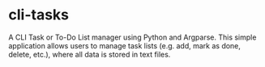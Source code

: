 # cli-tasks
A CLI Task or To-Do List manager using Python and Argparse. This simple application allows users to manage task lists (e.g. add, mark as done, delete, etc.), where all data is stored in text files.
